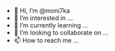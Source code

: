 - 👋 Hi, I’m @moni7ka
- 👀 I’m interested in ...
- 🌱 I’m currently learning ...
- 💞️ I’m looking to collaborate on ...
- 📫 How to reach me ...

<!---
moni7ka/moni7ka is a ✨ special ✨ repository because its `README.md` (this file) appears on your GitHub profile.
You can click the Preview link to take a look at your changes.
--->
